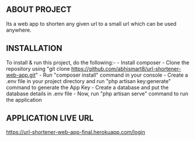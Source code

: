 ## ABOUT PROJECT

Its a web app to shorten any given url to a small url which can be used anywhere.

## INSTALLATION

To install & run this project, do the following:-
    - Install composer
    - Clone the repository using "git clone https://github.com/abhismart8/url-shortener-web-app.git"
    - Run "composer install" command in your console
    - Create a .env file in your project directory and run "php artisan key:generate" command to generate   the App Key
    - Create a database and put the database details in .env file
    - Now, run "php artisan serve" command to run the application

## APPLICATION LIVE URL
https://url-shortener-web-app-final.herokuapp.com/login